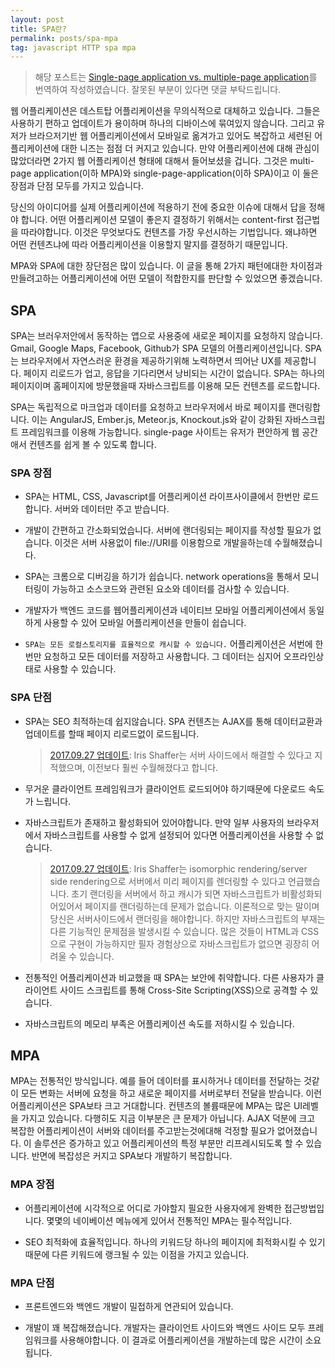 ```yaml
---
layout: post
title: SPA란?
permalink: posts/spa-mpa
tag: javascript HTTP spa mpa
---
```


> 해당 포스트는 [Single-page application vs. multiple-page application](https://medium.com/@NeotericEU/single-page-application-vs-multiple-page-application-2591588efe58)를 번역하여 작성하였습니다. 잘못된 부분이 있다면 댓글 부탁드립니다.

웹 어플리케이션은 데스트탑 어플리케이션을 무의식적으로 대체하고 있습니다. 그들은 사용하기 편하고 업데이트가 용이하며 하나의 디바이스에 묶여있지 않습니다. 그리고 유저가 브라으저기반 웹 어플리케이션에서 모바일로 옮겨가고 있어도 복잡하고 세련된 어플리케이션에 대한 니즈는 점점 더 커지고 있습니다. 만약 어플리케이션에 대해 관심이 많았더라면 2가지 웹 어플리케이션 형태에 대해서 들어보셨을 겁니다. 그것은 multi-page application(이하 MPA)와 single-page-application(이하 SPA)이고 이 둘은 장점과 단점 모두를 가지고 있습니다.

당신의 아이디어를 실제 어플리케이션에 적용하기 전에 중요한 이슈에 대해서 답을 정해야 합니다. 어떤 어플리케이션 모델이 좋은지 결정하기 위해서는 content-first 접근법을 따라야합니다. 이것은 무엇보다도 컨텐츠를 가장 우선시하는 기법입니다. 왜냐하면 어떤 컨텐츠냐에 따라 어플리케이션을 이용할지 말지를 결정하기 때문입니다.

MPA와 SPA에 대한 장단점은 많이 있습니다. 이 글을 통해 2가지 패턴에대한 차이점과 만들려고하는 어플리케이션에 어떤 모델이 적합한지를 판단할 수 있었으면 좋겠습니다.

## SPA

SPA는 브러우저안에서 동작하는 앱으로 사용중에 새로운 페이지를 요청하지 않습니다. Gmail, Google Maps, Facebook, Github가 SPA 모델의 어플리케이션입니다. SPA는 브라우저에서 자연스러운 환경을 제공하기위해 노력하면서 띄어난 UX를 제공합니다. 페이지 리로드가 업고, 응답을 기다리면서 낭비되는 시간이 없습니다. SPA는 하나의 페이지이며 홈페이지에 방문했을때 자바스크립트를 이용해 모든 컨텐츠를 로드합니다.

SPA는 독립적으로 마크업과 데이터를 요청하고 브라우저에서 바로 페이지를 랜더링합니다. 이는 AngularJS, Ember.js, Meteor.js, Knockout.js와 같이 강화된 자바스크립트 프레임워크를 이용해 가능합니다. single-page 사이트는 유저가 편안하게 웹 공간애서 컨텐츠를 쉽게 볼 수 있도록 합니다.

### SPA 장점

- SPA는 HTML, CSS, Javascript를 어플리케이션 라이프사이클에서 한번만 로드합니다. 서버와 데이터만 주고 받습니다.

- 개발이 간편하고 간소화되었습니다. 서버에 랜더링되는 페이지를 작성할 필요가 없습니다. 이것은 서버 사용없이 file://URI를 이용함으로 개발을하는데 수월해졌습니다.

- SPA는 크롬으로 디버깅을 하기가 쉽습니다. network operations을 통해서 모니터링이 가능하고 소스코드와 관련된 요소와 데이터를 검사할 수 있습니다.

- 개발자가 백엔드 코드를 웹어플리케이션과 네이티브 모바일 어플리케이션에서 동일하게 사용할 수 있어 모바일 어플리케이션을 만들이 쉽습니다.

- `SPA는 모든 로컬스토리지를 효율적으로 캐시할 수 있습니다.` 어플리케이션은 서번에 한번만 요청하고 모든 데이터를 저장하고 사용합니다. 그 데이터는 심지어 오프라인상태로 사용할 수 있습니다.

### SPA 단점

- SPA는 SEO 최적하는데 쉽지않습니다. SPA 컨텐츠는 AJAX를 통해 데이터교환과 업데이트를 할때 페이지 리로드없이 로드됩니다.

  > [2017.09.27 업데이트](https://medium.com/@iris_schaffer/i-have-a-few-problems-with-the-cons-of-spas-you-list-d7055e5a29f5): Iris Shaffer는 서버 사이드에서 해결할 수 있다고 지적했으며, 이전보다 훨씬 수월해졌다고 합니다.

- 무거운 클라이언트 프레임워크가 클라이언트 로드되어야 하기때문에 다운로드 속도가 느립니다.

- 자바스크립트가 존재하고 활성화되어 있어야합니다. 만약 일부 사용자의 브라우저에서 자바스크립트를 사용할 수 없게 설정되어 있다면 어플리케이션을 사용할 수 없습니다.

  > [2017.09.27 업데이트](https://medium.com/@iris_schaffer/i-have-a-few-problems-with-the-cons-of-spas-you-list-d7055e5a29f5): Iris Shaffer는 isomorphic rendering/server side rendering으로 서버에서 미리 페이지를 렌더링할 수 있다고 언급했습니다. 초기 랜더링을 서버에서 하고 캐시가 되면 자바스크립트가 비활성화되어있어서 페이지를 랜더링하는데 문제가 없습니다. 이론적으로 맞는 말이며 당신은 서버사이드에서 랜더링을 해야합니다. 하지만 자바스크립트의 부재는 다른 기능적인 문제점을 발생시킬 수 있습니다. 많은 것들이 HTML과 CSS으로 구현이 가능하지만 필자 경험상으로 자바스크립트가 없으면 굉장히 어려울 수 있습니다.

- 전통적인 어플리케이션과 비교했을 때 SPA는 보안에 취약합니다. 다른 사용자가 클라이언트 사이드 스크립트를 통해 Cross-Site Scripting(XSS)으로 공격할 수 있습니다.

- 자바스크립트의 메모리 부족은 어플리케이션 속도를 저하시킬 수 있습니다.

## MPA

MPA는 전통적인 방식입니다. 예를 들어 데이터를 표시하거나 데이터를 전달하는 것같이 모든 변화는 서버에 요청을 하고 새로운 페이지를 서버로부터 전달을 받습니다. 이런 어플리케이션은 SPA보타 크고 거대합니다. 컨텐츠의 볼륨때문에 MPA는 많은 UI레벨을 가지고 있습니다. 다행히도 지금 이부분은 큰 문제가 아닙니다. AJAX 덕분에 크고 복잡한 어플리케이션이 서버와 데이터를 주고받는것에대해 걱정할 필요가 없어졌습니다. 이 솔루션은 증가하고 있고 어플리케이션의 특정 부분만 리프레시되도록 할 수 있습니다. 반면에 복잡성은 커지고 SPA보다 개발하기 복잡합니다.

### MPA 장점

- 어플리케이션에 시각적으로 어디로 가야할지 필요한 사용자에게 완벽한 접근방법입니다. 몇몇의 네이베이션 메뉴에게 있어서 전통적인 MPA는 필수적입니다.

- SEO 최적화에 효율적입니다. 하나의 키워드당 하나의 페이지에 최적화시킬 수 있기때문에 다른 키워드에 랭크될 수 있는 이점을 가지고 있습니다.

### MPA 단점

- 프론트엔드와 백엔드 개발이 밀접하게 연관되어 있습니다.

- 개발이 꽤 복잡해졌습니다. 개발자는 클라이언트 사이드와 백엔드 사이드 모두 프레임워크를 사용해야합니다. 이 결과로 어플리케이션을 개발하는데 많은 시간이 소요됩니다.
